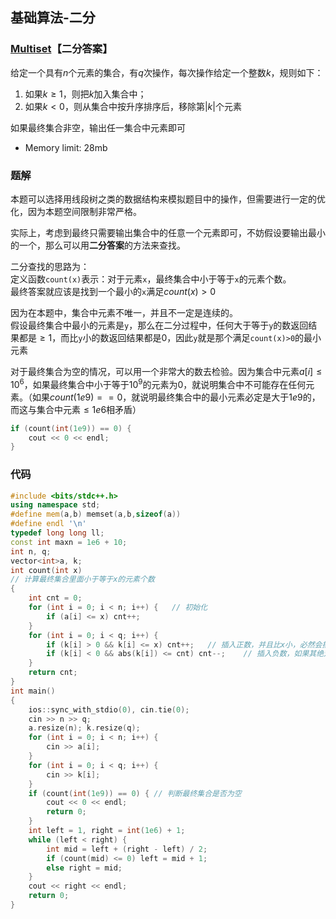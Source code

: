 ## 基础算法-二分

### [Multiset](https://codeforces.com/contest/1354/problem/D)【二分答案】

给定一个具有$n$个元素的集合，有$q$次操作，每次操作给定一个整数$k$，规则如下：

1. 如果$k\ge 1$，则把$k$加入集合中；
2. 如果$k<0$，则从集合中按升序排序后，移除第$|k|$个元素

如果最终集合非空，输出任一集合中元素即可

- Memory limit: 28mb

### 题解

本题可以选择用线段树之类的数据结构来模拟题目中的操作，但需要进行一定的优化，因为本题空间限制非常严格。

实际上，考虑到最终只需要输出集合中的任意一个元素即可，不妨假设要输出最小的一个，那么可以用**二分答案**的方法来查找。

二分查找的思路为：  
定义函数`count(x)`表示：对于元素`x`，最终集合中小于等于`x`的元素个数。  
最终答案就应该是找到一个最小的`x`满足$count(x)>0$  

因为在本题中，集合中元素不唯一，并且不一定是连续的。  
假设最终集合中最小的元素是`y`，那么在二分过程中，任何大于等于`y`的数返回结果都是$\ge 1$，而比`y`小的数返回结果都是0，因此`y`就是那个满足`count(x)>0`的最小元素

对于最终集合为空的情况，可以用一个非常大的数去检验。因为集合中元素$a[i]\le 10^6$，如果最终集合中小于等于$10^9$的元素为0，就说明集合中不可能存在任何元素。（如果$count(1e9)==0$，就说明最终集合中的最小元素必定是大于$1e9$的，而这与集合中元素$\le 1e6$相矛盾）

```c++
if (count(int(1e9)) == 0) {
    cout << 0 << endl;
}
```

### 代码

```c++
#include <bits/stdc++.h>
using namespace std;
#define mem(a,b) memset(a,b,sizeof(a))
#define endl '\n'
typedef long long ll;
const int maxn = 1e6 + 10;
int n, q;
vector<int>a, k;
int count(int x)
// 计算最终集合里面小于等于x的元素个数
{
	int cnt = 0;
	for (int i = 0; i < n; i++) {	// 初始化
		if (a[i] <= x) cnt++;
	}
	for (int i = 0; i < q; i++) {
		if (k[i] > 0 && k[i] <= x) cnt++;	// 插入正数，并且比x小，必然会排在x前面
		if (k[i] < 0 && abs(k[i]) <= cnt) cnt--;	// 插入负数，如果其绝对值<=cnt，就会删除x左侧的元素
	}
	return cnt;
}
int main()
{
	ios::sync_with_stdio(0), cin.tie(0);
	cin >> n >> q;
	a.resize(n); k.resize(q);
	for (int i = 0; i < n; i++) {
		cin >> a[i];
	}
	for (int i = 0; i < q; i++) {
		cin >> k[i];
	}
	if (count(int(1e9)) == 0) {	// 判断最终集合是否为空
		cout << 0 << endl;
		return 0;
	}
	int left = 1, right = int(1e6) + 1;
	while (left < right) {
		int mid = left + (right - left) / 2;
		if (count(mid) <= 0) left = mid + 1;
		else right = mid;
	}
	cout << right << endl;
    return 0;
}
```

